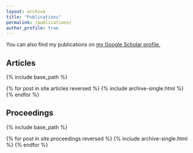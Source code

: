 ```yaml
---
layout: archive
title: "Publications"
permalink: /publications/
author_profile: true
---
```


You can also find my publications on <u><a href="https://scholar.google.com/citations?user=CvXfSOsAAAAJ&hl=en">my Google Scholar profile</a>.</u>

## Articles
{% include base_path %}

{% for post in site.articles reversed %}
  {% include archive-single.html %}
{% endfor %}

## Proceedings
{% include base_path %}

{% for post in site.proceedings reversed %}
  {% include archive-single.html %}
{% endfor %}

